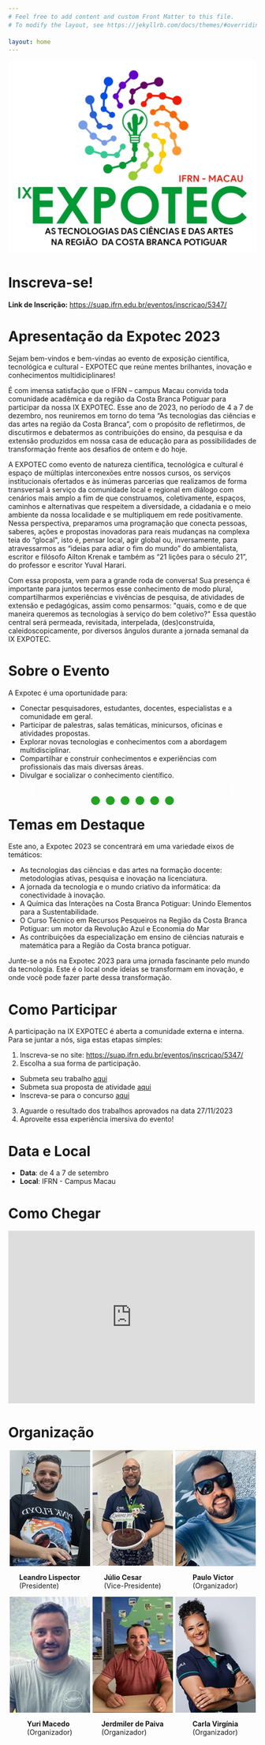 ```yaml
---
# Feel free to add content and custom Front Matter to this file.
# To modify the layout, see https://jekyllrb.com/docs/themes/#overriding-theme-defaults

layout: home
---
```



<style>
   .slideshow-container {
    
    width: 90%;
    position: relative;
    margin: auto;

}

.slideshow {
    display: none;
}


.slideshow img { width:100%; }

.prev,
.next {
    cursor: pointer;
    position: absolute;
    top: 50%;
    width: auto;
    margin-top: -22px;
    padding: 16px;
    color: white;
    font-weight: bold;
    font-size: 18px;
    transition: 0.6s ease;
    border-radius: 0 3px 3px 0;
}

.next {
    right: 0;
    border-radius: 3px 0 0 3px;
}

.prev:hover,
.next:hover {
    background-color: rgba(0, 0, 0, 0.8);
}


.legenda {

    width: auto;
    color: #fdfdfd;
    font-size: 0.9em;
    padding:5px;
    position: absolute;
    bottom: 18%;
    text-align: center;
    background-color: rgba(0, 0, 0, 0.4);
    left: 10%;

}

.numeracao {

    color: #f2f2f2;
    font-size: 12px;
    padding: 8px 12px;
    position: absolute;
    top: 0;

}

.paginacao { 
  
    width:100%; 
    float:left;
    margin: 10px 0;
    text-align: center;

}

.dot {

    cursor: pointer;
    height: 13px;
    width: 13px;
    margin: 0 4px;
    border-radius: 50px;
    background-color: #24a424;
    display: inline-block;
    transition: background-color 0.6s ease;
}

.ativo,
.dot:hover {
    background-color: #242424;
}


.fade {
    -webkit-animation-name: fade;
    -webkit-animation-duration: 2s;
    animation-name: fade;
    animation-duration: 2s;
}

@-webkit-keyframes fade {
    from {
        opacity: .4;
    }
    to {
        opacity: 1;
    }
}

@keyframes fade {
    from {
        opacity: .4;
    }
    to {
        opacity: 1;
    }
}

/*960PX BREAKPOINT - Ajustando o texto para desktop*/
@media (min-width:60em){


    .legenda   { font-size:2em; padding:8px; }
    .paginacao { margin:20px 0; }
    .dot       { width:18px; height:18px; }
}



.div-principal-1{
    margin-bottom:40px;
    
}

.organizadores{
    display:flex;
    flex-direction:column;
}
.org-row{
    display:flex;
    justify-content:space-around;
    
    
}
.org-col{
    display:flex;
    flex-direction:column;
    align-items: center;
    
    
}


</style>

<div class="div-principal-1">
    <img src="./images/logo_expotec2.png" class="org-img">
    </div>
      
# Inscreva-se!
**Link de Inscrição:** <a href="https://suap.ifrn.edu.br/eventos/inscricao/5347/  ">https://suap.ifrn.edu.br/eventos/inscricao/5347/  </a>  
# Apresentação da Expotec 2023



Sejam bem-vindos e bem-vindas ao evento de exposição científica, tecnológica e cultural - EXPOTEC que reúne mentes brilhantes, inovação e conhecimentos multidiciplinares! 

É com imensa satisfação que o IFRN – campus Macau convida toda comunidade acadêmica e da região da Costa Branca Potiguar para participar da nossa IX EXPOTEC. Esse ano de 2023, no período de 4 a 7 de dezembro, nos reuniremos em torno do tema “As tecnologias das ciências e das artes na região da Costa Branca”, com o propósito de refletirmos, de discutirmos e debatermos as contribuições do ensino, da pesquisa e da extensão produzidos em nossa casa de educação para as possibilidades de transformação frente aos desafios de ontem e  do hoje.

A EXPOTEC como evento de natureza científica, tecnológica e cultural é espaço de múltiplas interconexões entre nossos cursos, os serviços institucionais ofertados e às inúmeras parcerias que realizamos de forma transversal à serviço da comunidade local e regional em diálogo com cenários mais amplo a fim de que construamos, coletivamente, espaços, caminhos e alternativas que respeitem a diversidade, a cidadania e o meio ambiente da nossa localidade e se multipliquem em rede positivamente. 
Nessa perspectiva, preparamos uma programação que conecta pessoas, saberes, ações e propostas inovadoras para reais mudanças na complexa teia do “glocal", isto é, pensar local, agir global ou, inversamente, para atravessarmos as “ideias para adiar o fim do mundo” do ambientalista, escritor e filósofo Ailton Krenak e também as “21 lições para o século 21”, do professor e escritor Yuval Harari.

Com essa proposta, vem para a grande roda de conversa! Sua presença é importante para juntos tecermos esse conhecimento de modo plural, compartilharmos experiências e vivências de pesquisa, de atividades de extensão e pedagógicas, assim como pensarmos: "quais, como e de que maneira queremos as tecnologias à serviço do bem coletivo?" Essa questão central será permeada, revisitada, interpelada, (des)construída, caleidoscopicamente, por diversos ângulos durante a jornada semanal da IX EXPOTEC. 
# Sobre o Evento

A Expotec é uma oportunidade para:

- Conectar pesquisadores, estudantes, docentes, especialistas e a comunidade em geral.
- Participar de palestras, salas temáticas, minicursos, oficinas e atividades propostas.
- Explorar novas tecnologias e conhecimentos com a abordagem multidisciplinar.
- Compartilhar e construir conhecimentos e experiências com profissionais das mais diversas áreas.
- Divulgar e socializar o conhecimento científico.


<div class="slideshow-container">
<div class="slideshow fade">
                <div class="numeracao"></div>
                <img src="./images/anterior/Foto1.jpeg" alt="slide">
                <div class="legenda">IFRN Campus Macau</div>
            </div>

<div class="slideshow fade">
                <div class="numeracao"></div>
                <img src="./images/anterior/Foto2.jpeg" alt="slide">
                <div class="legenda"></div>
            </div>

 <div class="slideshow fade">
                <div class="numeracao"></div>
                <img src="./images/anterior/Foto3.jpeg" alt="Slide">
                <div class="legenda"></div>
            </div>

<div class="slideshow fade">
                <div class="numeracao"></div>
                <img src="./images/anterior/Foto4.jpeg" alt="Slide">
                <div class="legenda"></div>
            </div>
<div class="slideshow fade">
                <div class="numeracao"></div>
                <img src="./images/anterior/Foto5.jpeg" alt="Slide">
                <div class="legenda"></div>
            </div>
<div class="slideshow fade">
                <div class="numeracao"></div>
                <img src="./images/anterior/Foto6.jpeg" alt="Slide">
                <div class="legenda"></div>
            </div>
 <a class="prev" onclick="plusSlides(-1)">&#10094;</a>
            <a class="next" onclick="plusSlides(1)">&#10095;</a>
        
</div>

<div class="paginacao">
            <span class="dot" onclick="currentSlide(1)"></span>
            <span class="dot" onclick="currentSlide(2)"></span>
            <span class="dot" onclick="currentSlide(3)"></span>
            <span class="dot" onclick="currentSlide(4)"></span>
            <span class="dot" onclick="currentSlide(5)"></span>
            <span class="dot" onclick="currentSlide(6)"></span>
        </div>




# Temas em Destaque

Este ano, a Expotec 2023 se concentrará em uma variedade eixos de temáticos:

- As tecnologias das ciências e das artes na formação docente: metodologias ativas, pesquisa e inovação na licenciatura.
- A jornada da tecnologia e o mundo criativo da informática: da conectividade à inovação.
- A Química das Interações na Costa Branca Potiguar: Unindo Elementos para a Sustentabilidade.
- O Curso Técnico em Recursos Pesqueiros na Região da Costa Branca Potiguar: um motor da Revolução Azul e Economia do Mar
- As contribuições da especialização em ensino de ciências naturais e matemática para a Região da Costa branca potiguar.

Junte-se a nós na Expotec 2023 para uma jornada fascinante pelo mundo da tecnologia. Este é o local onde ideias se transformam em inovação, e onde você pode fazer parte dessa transformação.

# Como Participar


A participação na IX EXPOTEC é aberta a comunidade externa e interna. Para se juntar a nós, siga estas etapas simples:

1. Inscreva-se no site: <a href="https://suap.ifrn.edu.br/eventos/inscricao/5347/">https://suap.ifrn.edu.br/eventos/inscricao/5347/</a>
2. Escolha a sua forma de participação.
- Submeta seu trabalho <a href="./chamadas">aqui</a>
- Submeta sua proposta de atividade <a href="./propostas">aqui</a>
- Inscreva-se para o concurso <a href="./concurso">aqui</a>
3. Aguarde o resultado dos trabalhos aprovados na data 27/11/2023
4. Aproveite essa experiência imersiva do evento!


# Data e Local

- **Data**: de 4 a 7 de setembro
- **Local**: IFRN -  Campus Macau


# Como Chegar

<iframe src="https://www.google.com/maps/embed?pb=!1m18!1m12!1m3!1d3973.6997061244997!2d-36.577515025900475!3d-5.15194525206833!2m3!1f0!2f0!3f0!3m2!1i1024!2i768!4f13.1!3m3!1m2!1s0x7b6d52d1aaf6cc1%3A0x236b55c0207db87e!2sInstituto%20Federal%20de%20Educa%C3%A7%C3%A3o%2C%20Ci%C3%AAncia%20e%20Tecnologia%20Rio%20Grande%20do%20Norte%2C%20Campus%20Macau!5e0!3m2!1spt-BR!2sbr!4v1698404051770!5m2!1spt-BR!2sbr" width="500" height="350" style="border:0;" allowfullscreen="" loading="lazy" referrerpolicy="no-referrer-when-downgrade"></iframe>



# Organização

<div class="organizadores">
<div class="org-row">
<div class="org-col">
<img src="./images/organizadores/leandro.jpeg">
<p><strong>Leandro Lispector</strong><br>(Presidente)</p>
</div>
<div class="org-col">
<img src="./images/organizadores/julio.jpeg">
<p><strong>Júlio Cesar</strong><br>(Vice-Presidente) </p>
</div>
<div class="org-col">
<img src="./images/organizadores/pv.jpg">
<p><strong>Paulo Victor</strong><br>(Organizador)</p>
</div>
</div>


<div class="org-row">
<div class="org-col">
<img src="./images/organizadores/yuri.jpg">
<p><strong>Yuri Macedo</strong><br>(Organizador)</p>
</div>
<div class="org-col">
<img src="./images/organizadores/jerd.jpg">
<p><strong>Jerdmiler de Paiva</strong><br>(Organizador)</p>
</div>

<div class="org-col">
<img src="./images/organizadores/carla.jpg">
<p><strong>Carla Virgínia</strong><br>(Organizador)</p>
</div>

</div>

</div>




<script type="text/javascript">

let slides = document.querySelectorAll('.slideshow');
        let dots = document.querySelectorAll('.dot');
        let slideIndex = 1;
        let timeoutID;

        const showSlides = (n) => {
            let i;

            if (n > slides.length) {
                slideIndex = 1;
            }
            if (n < 1) {
                slideIndex = slides.length;
            }

            for (i = 0; i < slides.length; i++) {
                slides[i].style.display = "none";
            }

            for (i = 0; i < slides.length; i++) {
                dots[i].setAttribute('class', 'dot');
            }


            slides[slideIndex - 1].style.display = 'block';
            dots[slideIndex - 1].setAttribute('class', 'dot ativo');
            clearTimeout(timeoutID);
            timeoutID = setTimeout(autoSlides, 4000);
        };

        const plusSlides = (n) => {
            showSlides(slideIndex += n);
        };

        const currentSlide = (n) => {
            showSlides(slideIndex = n);
        };

        function autoSlides() {
            let i;

            for (i = 0; i < slides.length; i++) {
                slides[i].style.display = "none";
            }

            slideIndex++;
            if (slideIndex > slides.length) {
                slideIndex = 1;
            }

            for (i = 0; i < slides.length; i++) {
                dots[i].setAttribute('class', 'dot');
            }

            slides[slideIndex - 1].style.display = "block";
            dots[slideIndex - 1].setAttribute('class', 'dot ativo');
            timeoutID = setTimeout(autoSlides, 4000);
        }

        autoSlides();

</script>